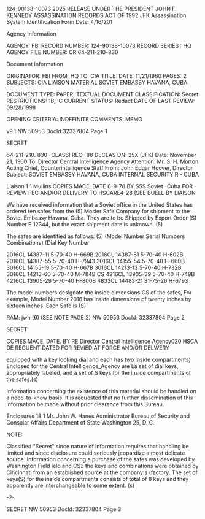 124-90138-10073
2025 RELEASE UNDER THE PRESIDENT JOHN F. KENNEDY ASSASSINATION RECORDS ACT OF 1992
JFK Assassination System
Identification Form
Date: 4/16/201

Agency Information

AGENCY: FBI
RECORD NUMBER: 124-90138-10073
RECORD SERIES : HQ
AGENCY FILE NUMBER: CR 64-211-210-830

Document Information

ORIGINATOR: FBI
FROM: HQ
TO: CIA
TITLE:
DATE: 11/21/1960
PAGES: 2
SUBJECTS: CIA LIAISON MATERIAL
SOVIET EMBASSY HAVANA, CUBA

DOCUMENT TYPE: PAPER, TEXTUAL DOCUMENT
CLASSIFICATION: Secret
RESTRICTIONS: 1B; IC
CURRENT STATUS: Redact
DATE OF LAST REVIEW: 09/28/1998

OPENING CRITERIA: INDEFINITE
COMMENTS: MEMO

v9.1
NW 50953 DocId:32337804 Page 1

SECRET

64-211-210. 830-
CLASSI
REC- 88 DECLAS DN: 25X (JFK)
Date: November 21, 1960
To: Director
Central Intelligence Agency
Attention: Mr. S. H. Morton
Acting Chief, Counterintelligence Staff
From: John Edgar Hoover, Director
Subject: SOVIET EMBASSY
HAVANA, CUBA
INTERNAL SECURITY R - CUBA

Liaison 1
1 Mullins
COPIES MACE, DATE 6-9-78 BY
SSS Soviet -Cuba
FOR REVIEW FEC AND/OR DELIVERY
TO HSCARE4-28
(SEE BUELL BY LIAISON

We have received information that a Soviet office
in the United States has ordered ten safes from the (5)
Mosler Safe Company for shipment to the Soviet Embassy
Havana, Cuba. They are to be Shipped by Export Order (S)
Number E 12344, but the exact shipment date is unknown. (5)

The safes are identified as follows: (5)
(Model Number Serial Numbers Combinations) (Dial Key Number

2016CL 14387-11 5-70-40 H-669B
2016CL 14387-81 5-70-40 H-602B
2016CL 14387-55 5-70-40 H-7943
3016CL 14155-54 5-70-40 H-660B
3016CL 14155-19 5-70-40 H-667B
3016CL 14213-13 5-70-40 H-732B
3016CL 14213-60 5-70-40 M-784B CS
4216CL 13905-39 5-70-40 H-749B
4216CL 13905-29 5-70-40 H-800B
4833CL 14483-21 31-75-26 H-6793

The model numbers designate the inside dimensions CS
of the safes, For example, Model Number 2016 has inside
dimensions of twenty inches by sixteen inches. Each Safe is (S)

RAM: jwh
(6) (SEE NOTE PAGE 2)
NW 50953 DocId: 32337804 Page 2

SECRET

COPIES MACE, DATE. BY
RE
Director
Central Intelligence Agency020 HSCA DE REGUENT DATED
FOR REVIED AT FORCE AND/OR DELWERY

equipped with a key locking dial and each has two inside
compartments)
Enclosed for the Central Intelligence_Agency are
La set of dial keys, appropriately labeled, and a set of S
keys for the inside compartments of the safes.(s)

Information concerning the existence of this
material should be handled on a need-to-know basis. It is
requested that no further dissemination of this information
be made without prior clearance from this Bureau.

Enclosures 18
1 Mr. John W. Hanes
Administrator
Bureau of Security and Consular Affairs
Department of State
Washington 25, D. C.

NOTE:

Classified "Secret" since nature of information requires
that handling be limited and since disclosure could seriously
jeopardize a most delicate source. Information concerning
a purchase of the safes was developed by Washington Field ield and CS3
the keys and combinations were obtained by Cincinnati from an
established source at the company's (factory. The set of keys(S)
for the inside compartments consists of total of 8 keys and
they apparently are interchangeable to some extent. (s)

-2-

SECRET
NW 50953 DocId: 32337804 Page 3
